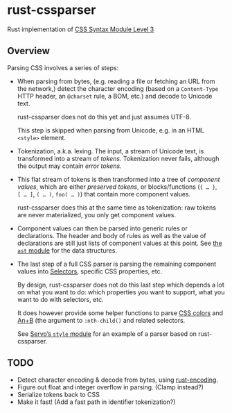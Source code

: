 rust-cssparser
==============

Rust implementation of
[CSS Syntax Module Level 3](http://www.w3.org/TR/css-syntax-3/)


Overview
--------

Parsing CSS involves a series of steps:

* When parsing from bytes,
  (e.g. reading a file or fetching an URL from the network,)
  detect the character encoding
  (based on a `Content-Type` HTTP header, an `@charset` rule, a BOM, etc.)
  and decode to Unicode text.

  rust-cssparser does not do this yet and just assumes UTF-8.

  This step is skipped when parsing from Unicode, e.g. in an HTML `<style>` element.

* Tokenization, a.k.a. lexing.
  The input, a stream of Unicode text, is transformed into a stream of *tokens*.
  Tokenization never fails, although the output may contain *error tokens*.

* This flat stream of tokens is then transformed into a tree of *component values*,
  which are either *preserved tokens*,
  or blocks/functions (`{ … }`, `[ … ]`, `( … )`, `foo( … )`)
  that contain more component values.

  rust-cssparser does this at the same time as tokenization:
  raw tokens are never materialized, you only get component values.

* Component values can then be parsed into generic rules or declarations.
  The header and body of rules as well as the value of declarations
  are still just lists of component values at this point.
  See [the `ast` module](ast.rs) for the data structures.

* The last step of a full CSS parser is
  parsing the remaining component values
  into [Selectors](http://www.w3.org/TR/selectors/),
  specific CSS properties, etc.

  By design, rust-cssparser does not do this last step
  which depends a lot on what you want to do:
  which properties you want to support, what you want to do with selectors, etc.

  It does however provide some helper functions to parse [CSS colors](color.rs)
  and [An+B](nth.rs) (the argument to `:nth-child()` and related selectors.

  See [Servo’s `style` module](https://github.com/mozilla/servo/tree/master/src/components/script/style)
  for an example of a parser based on rust-cssparser.


TODO
----

* Detect character encoding & decode from bytes,
  using [rust-encoding](https://github.com/lifthrasiir/rust-encoding).
* Figure out float and integer overflow in parsing. (Clamp instead?)
* Serialize tokens back to CSS
* Make it fast! (Add a fast path in identifier tokenization?)

